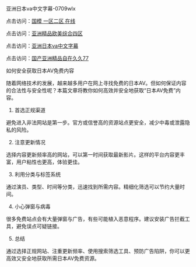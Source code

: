 亚洲日本va中文字幕-0709wlx

点击访问：<a href="https://heiliaowzu4ur.pages.dev">国模 一区二区 在线</a>

点击访问：<a href="https://heiliaowt0d7p.pages.dev">亚洲精品欧美综合四区</a>

点击访问：<a href="https://heiliaoll4qsx.pages.dev">亚洲日本va中文字幕</a>

点击访问：<a href="https://heiliaoga6s9v.pages.dev">国产亚洲精品自在久久77</a>

如何安全获取日本AV免费内容

随着网络技术的发展，越来越多用户在网上寻找免费的日本AV。但如何保证内容的合法性与安全性呢？本篇文章将教你如何高效并安全地获取“日本AV免费”内容。

1. 首选正规渠道

避免进入非法网站是第一步。官方或信誉高的资源站点更安全，减少中毒或泄露隐私的风险。

2. 注意更新情况

选择内容更新频率高的网站，可以第一时间获取最新影片。这样的平台内容更丰富，用户粘性也更高，体验更佳。

3. 利用分类与标签系统

通过演员、类型、时间等分类，迅速找到所需内容。精细化筛选可以节约大量时间。

4. 小心弹窗与病毒

很多免费站点会有大量弹窗与广告，有些可能植入恶意程序。建议安装广告拦截工具，避免误点可疑链接。

5. 总结

通过选择正规网站、注重更新频率、使用搜索筛选工具、预防广告陷阱，你可以更高效又安全地获取所需日本AV免费资源。

<span style="display:none;">[Canonical link]( https://github.com/wlx070925/12447 ）</span>
